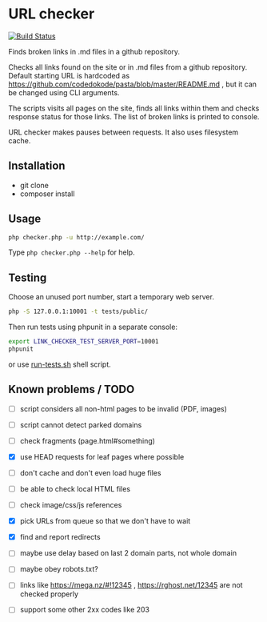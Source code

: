 # URL checker

[![Build Status](https://travis-ci.org/codedokode/pasta-link-checker.svg?branch=master)](https://travis-ci.org/codedokode/pasta-link-checker)

Finds broken links in .md files in a github repository.

Checks all links found on the site or in .md files from a github repository. Default starting URL is hardcoded as https://github.com/codedokode/pasta/blob/master/README.md , but it can be changed using CLI arguments.

The scripts visits all pages on the site, finds all links within them and checks response status for those links. The list of broken links is printed to console.

URL checker makes pauses between requests. It also uses filesystem cache.

## Installation

- git clone
- composer install

## Usage

```sh
php checker.php -u http://example.com/
```

Type `php checker.php --help` for help.

## Testing 

Choose an unused port number, start a temporary web server.

```sh
php -S 127.0.0.1:10001 -t tests/public/
```

Then run tests using phpunit in a separate console:

```sh
export LINK_CHECKER_TEST_SERVER_PORT=10001
phpunit
```

or use [run-tests.sh](./run-tests.sh) shell script.

## Known problems / TODO

- [ ] script considers all non-html pages to be invalid (PDF, images)
- [ ] script cannot detect parked domains
- [ ] check fragments (page.html#something)
- [x] use HEAD requests for leaf pages where possible
- [ ] don't cache and don't even load huge files
- [ ] be able to check local HTML files
- [ ] check image/css/js references
- [x] pick URLs from queue so that we don't have to wait
- [x] find and report redirects
- [ ] maybe use delay based on last 2 domain parts, not whole domain
- [ ] maybe obey robots.txt? 
- [ ] links like https://mega.nz/#!12345 , https://rghost.net/12345 are not checked properly
- [ ] support some other 2xx codes like 203

